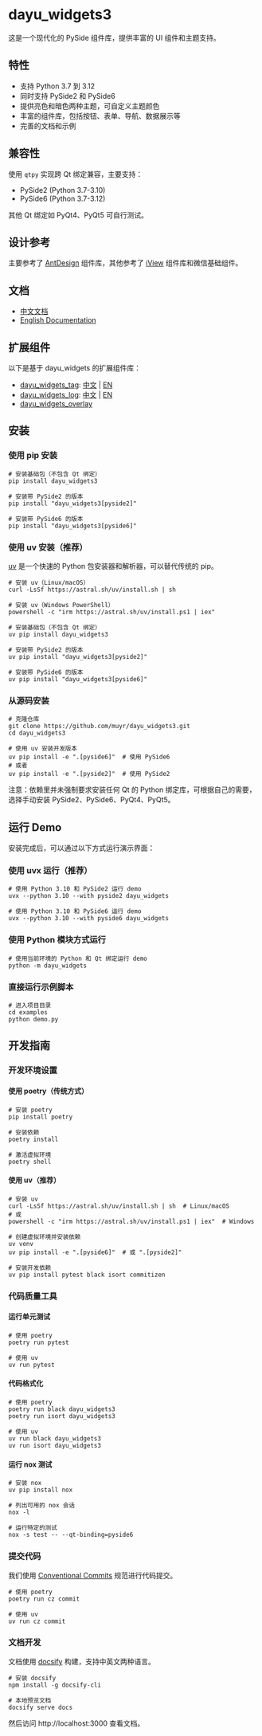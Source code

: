 # dayu_widgets3

这是一个现代化的 PySide 组件库，提供丰富的 UI 组件和主题支持。

## 特性

* 支持 Python 3.7 到 3.12
* 同时支持 PySide2 和 PySide6
* 提供亮色和暗色两种主题，可自定义主题颜色
* 丰富的组件库，包括按钮、表单、导航、数据展示等
* 完善的文档和示例

## 兼容性

使用 `qtpy` 实现跨 Qt 绑定兼容，主要支持：
* PySide2 (Python 3.7-3.10)
* PySide6 (Python 3.7-3.12)

其他 Qt 绑定如 PyQt4、PyQt5 可自行测试。

## 设计参考

主要参考了 [AntDesign](https://ant.design/) 组件库，其他参考了 [iView](https://www.iviewui.com/) 组件库和微信基础组件。

## 文档

* [中文文档](https://muyr.github.io/dayu_widgets3/#/zh-cn/)
* [English Documentation](https://muyr.github.io/dayu_widgets3/#/en-us/)

## 扩展组件

以下是基于 dayu_widgets 的扩展组件库：

* [dayu_widgets_tag](https://github.com/muyr/dayu_widgets_tag): [中文](https://muyr.github.io/dayu_widgets_tag/#/zh-cn/) | [EN](https://muyr.github.io/dayu_widgets_tag/#/)
* [dayu_widgets_log](https://github.com/muyr/dayu_widgets_log): [中文](https://muyr.github.io/dayu_widgets_log/#/zh-cn/) | [EN](https://muyr.github.io/dayu_widgets_log/#/)
* [dayu_widgets_overlay](https://github.com/FXTD-ODYSSEY/dayu_widgets_overlay)


## 安装

### 使用 pip 安装

```shell
# 安装基础包（不包含 Qt 绑定）
pip install dayu_widgets3

# 安装带 PySide2 的版本
pip install "dayu_widgets3[pyside2]"

# 安装带 PySide6 的版本
pip install "dayu_widgets3[pyside6]"
```

### 使用 uv 安装（推荐）

[uv](https://github.com/astral-sh/uv) 是一个快速的 Python 包安装器和解析器，可以替代传统的 pip。

```shell
# 安装 uv（Linux/macOS）
curl -LsSf https://astral.sh/uv/install.sh | sh

# 安装 uv（Windows PowerShell）
powershell -c "irm https://astral.sh/uv/install.ps1 | iex"

# 安装基础包（不包含 Qt 绑定）
uv pip install dayu_widgets3

# 安装带 PySide2 的版本
uv pip install "dayu_widgets3[pyside2]"

# 安装带 PySide6 的版本
uv pip install "dayu_widgets3[pyside6]"
```

### 从源码安装

```shell
# 克隆仓库
git clone https://github.com/muyr/dayu_widgets3.git
cd dayu_widgets3

# 使用 uv 安装开发版本
uv pip install -e ".[pyside6]"  # 使用 PySide6
# 或者
uv pip install -e ".[pyside2]"  # 使用 PySide2
```

注意：依赖里并未强制要求安装任何 Qt 的 Python 绑定库，可根据自己的需要，选择手动安装 PySide2、PySide6、PyQt4、PyQt5。

## 运行 Demo

安装完成后，可以通过以下方式运行演示界面：

### 使用 uvx 运行（推荐）

```shell
# 使用 Python 3.10 和 PySide2 运行 demo
uvx --python 3.10 --with pyside2 dayu_widgets

# 使用 Python 3.10 和 PySide6 运行 demo
uvx --python 3.10 --with pyside6 dayu_widgets
```

### 使用 Python 模块方式运行

```shell
# 使用当前环境的 Python 和 Qt 绑定运行 demo
python -m dayu_widgets
```

### 直接运行示例脚本

```shell
# 进入项目目录
cd examples
python demo.py
```
## 开发指南

### 开发环境设置

#### 使用 poetry（传统方式）

```shell
# 安装 poetry
pip install poetry

# 安装依赖
poetry install

# 激活虚拟环境
poetry shell
```

#### 使用 uv（推荐）

```shell
# 安装 uv
curl -LsSf https://astral.sh/uv/install.sh | sh  # Linux/macOS
# 或
powershell -c "irm https://astral.sh/uv/install.ps1 | iex"  # Windows

# 创建虚拟环境并安装依赖
uv venv
uv pip install -e ".[pyside6]"  # 或 ".[pyside2]"

# 安装开发依赖
uv pip install pytest black isort commitizen
```

### 代码质量工具

#### 运行单元测试

```shell
# 使用 poetry
poetry run pytest

# 使用 uv
uv run pytest
```

#### 代码格式化

```shell
# 使用 poetry
poetry run black dayu_widgets3
poetry run isort dayu_widgets3

# 使用 uv
uv run black dayu_widgets3
uv run isort dayu_widgets3
```

#### 运行 nox 测试

```shell
# 安装 nox
uv pip install nox

# 列出可用的 nox 会话
nox -l

# 运行特定的测试
nox -s test -- --qt-binding=pyside6
```

### 提交代码

我们使用 [Conventional Commits](https://www.conventionalcommits.org/) 规范进行代码提交。

```shell
# 使用 poetry
poetry run cz commit

# 使用 uv
uv run cz commit
```

### 文档开发

文档使用 [docsify](https://docsify.js.org/) 构建，支持中英文两种语言。

```shell
# 安装 docsify
npm install -g docsify-cli

# 本地预览文档
docsify serve docs
```

然后访问 http://localhost:3000 查看文档。
